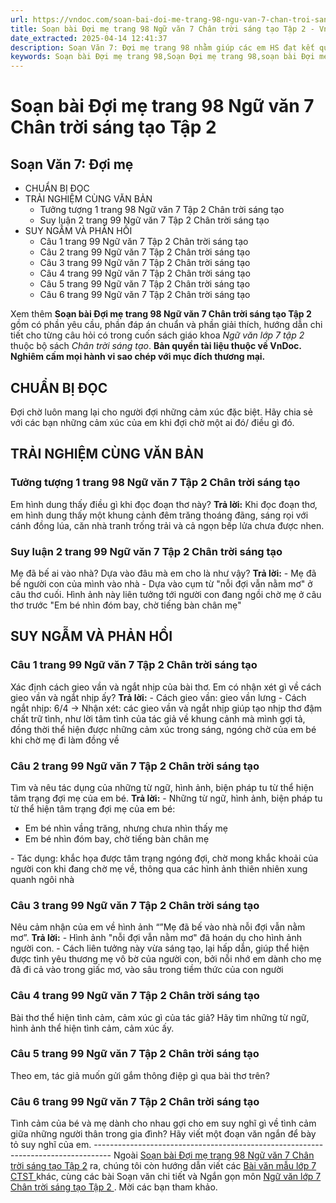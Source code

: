 ```yaml
---
url: https://vndoc.com/soan-bai-doi-me-trang-98-ngu-van-7-chan-troi-sang-tao-tap-2-296035
title: Soạn bài Đợi mẹ trang 98 Ngữ văn 7 Chân trời sáng tạo Tập 2 - VnDoc.com
date_extracted: 2025-04-14 12:41:37
description: Soạn Văn 7: Đợi mẹ trang 98 nhằm giúp các em HS đạt kết quả tốt trong quá trình làm bài tập và học tập môn Ngữ văn lớp 7 sách Chân trời sáng tạo.
keywords: Soạn bài Đợi mẹ trang 98,Soạn Đợi mẹ trang 98,soạn bài Đợi mẹ lớp 7 chân trời sáng tạo,Soạn văn 7 Đợi mẹ trang 98,soạn bài Đợi mẹ trang 98 lớp 7,soạn Đợi mẹ trang 98 lớp 7,soạn văn 7 bài Đợi mẹ trang 98,Đợi mẹ trang 98,Đợi mẹ trang 98 lớp 7,bài Đợi mẹ trang 98 lớp 7,soạn văn 7,soạn ngữ văn 7
---
```


# Soạn bài Đợi mẹ trang 98 Ngữ văn 7 Chân trời sáng tạo Tập 2
## Soạn Văn 7: Đợi mẹ
  * CHUẨN BỊ ĐỌC
  * TRẢI NGHIỆM CÙNG VĂN BẢN
    * Tưởng tượng 1 trang 98 Ngữ văn 7 Tập 2 Chân trời sáng tạo
    * Suy luận 2 trang 99 Ngữ văn 7 Tập 2 Chân trời sáng tạo
  * SUY NGẪM VÀ PHẢN HỒI
    * Câu 1 trang 99 Ngữ văn 7 Tập 2 Chân trời sáng tạo
    * Câu 2 trang 99 Ngữ văn 7 Tập 2 Chân trời sáng tạo
    * Câu 3 trang 99 Ngữ văn 7 Tập 2 Chân trời sáng tạo
    * Câu 4 trang 99 Ngữ văn 7 Tập 2 Chân trời sáng tạo
    * Câu 5 trang 99 Ngữ văn 7 Tập 2 Chân trời sáng tạo
    * Câu 6 trang 99 Ngữ văn 7 Tập 2 Chân trời sáng tạo

Xem thêm
**Soạn bài Đợi mẹ trang 98 Ngữ văn 7 Chân trời sáng tạo Tập 2** gồm có phần yêu cầu, phần đáp án chuẩn và phần giải thích, hướng dẫn chi tiết cho từng câu hỏi có trong cuốn  sách giáo khoa _Ngữ văn lớp 7 tập 2_ thuộc bộ sách _Chân trời sáng tạo_.
**Bản quyền tài liệu thuộc về VnDoc. Nghiêm cấm mọi hành vi sao chép với mục đích thương mại.**
## **CHUẨN BỊ ĐỌC**
Đợi chờ luôn mang lại cho người đợi những cảm xúc đặc biệt. Hãy chia sẻ với các bạn những cảm xúc của em khi đợi chờ một ai đó/ điều gì đó.
## **TRẢI NGHIỆM CÙNG VĂN BẢN**
### Tưởng tượng 1 trang 98 Ngữ văn 7 Tập 2 Chân trời sáng tạo
Em hình dung thấy điều gì khi đọc đoạn thơ này?
**Trả lời:**
Khi đọc đoạn thơ, em hình dung thấy một khung cảnh đêm trăng thoáng đãng, sáng rọi với cánh đồng lúa, căn nhà tranh trống trải và cả ngọn bếp lửa chưa được nhen.
### Suy luận 2 trang 99 Ngữ văn 7 Tập 2 Chân trời sáng tạo
Mẹ đã bế ai vào nhà? Dựa vào đâu mà em cho là như vậy?
**Trả lời:**
\- Mẹ đã bế người con của mình vào nhà
\- Dựa vào cụm từ "nỗi đợi vẫn nằm mơ" ở câu thơ cuối. Hình ảnh này liên tưởng tới người con đang ngồi chờ mẹ ở câu thơ trước "Em bé nhìn đóm bay, chờ tiếng bàn chân mẹ"
## SUY NGẪM VÀ PHẢN HỒI
### Câu 1 trang 99 Ngữ văn 7 Tập 2 Chân trời sáng tạo
Xác định cách gieo vần và ngắt nhịp của bài thơ. Em có nhận xét gì về cách gieo vần và ngắt nhịp ấy?
**Trả lời:**
\- Cách gieo vần: gieo vần lưng
\- Cách ngắt nhịp: 6/4
→ Nhận xét: các gieo vần và ngắt nhịp giúp tạo nhịp thơ đậm chất trữ tình, như lời tâm tình của tác giả về khung cảnh mà mình gợi tả, đồng thời thể hiện được những cảm xúc trong sáng, ngóng chờ của em bé khi chờ mẹ đi làm đồng về
### Câu 2 trang 99 Ngữ văn 7 Tập 2 Chân trời sáng tạo
Tìm và nêu tác dụng của những từ ngữ, hình ảnh, biện pháp tu từ thể hiện tâm trạng đợi mẹ của em bé.
**Trả lời:**
\- Những từ ngữ, hình ảnh, biện pháp tu từ thể hiện tâm trạng đợi mẹ của em bé:
  * Em bé nhìn vầng trăng, nhưng chưa nhìn thấy mẹ
  * Em bé nhìn đóm bay, chờ tiếng bàn chân mẹ

\- Tác dụng: khắc họa được tâm trạng ngóng đợi, chờ mong khắc khoải của người con khi đang chờ mẹ về, thông qua các hình ảnh thiên nhiên xung quanh ngôi nhà
### Câu 3 trang 99 Ngữ văn 7 Tập 2 Chân trời sáng tạo
Nêu cảm nhận của em về hình ảnh “”Mẹ đã bế vào nhà nỗi đợi vẫn nằm mơ”.
**Trả lời:**
\- Hình ảnh "nỗi đợi vẫn nằm mơ" đã hoán dụ cho hình ảnh người con.
\- Cách liên tưởng này vừa sáng tạo, lại hấp dẫn, giúp thể hiện được tình yêu thương mẹ vô bờ của người con, bởi nỗi nhớ em dành cho mẹ đã đi cả vào trong giấc mơ, vào sâu trong tiềm thức của con người
### Câu 4 trang 99 Ngữ văn 7 Tập 2 Chân trời sáng tạo
Bài thơ thể hiện tình cảm, cảm xúc gì của tác giả? Hãy tìm những từ ngữ, hình ảnh thể hiện tình cảm, cảm xúc ấy.
### Câu 5 trang 99 Ngữ văn 7 Tập 2 Chân trời sáng tạo
Theo em, tác giả muốn gửi gắm thông điệp gì qua bài thơ trên?
### Câu 6 trang 99 Ngữ văn 7 Tập 2 Chân trời sáng tạo
Tình cảm của bé và mẹ dành cho nhau gợi cho em suy nghĩ gì về tình cảm giữa những người thân trong gia đình? Hãy viết một đoạn văn ngắn để bày tỏ suy nghĩ của em.
\----------------------------------------------------------------------------------
Ngoài [Soạn bài Đợi mẹ trang 98 Ngữ văn 7 Chân trời sáng tạo Tập 2](<https://vndoc.com/soan-bai-doi-me-trang-98-ngu-van-7-chan-troi-sang-tao-tap-2-296035>) ra, chúng tôi còn hướng dẫn viết các [ Bài văn mẫu lớp 7 CTST ](<https://vndoc.com/van-mau-lop-7ctst>) khác, cùng các bài Soạn văn chi tiết và Ngắn gọn môn [ Ngữ văn lớp 7 Chân trời sáng tạo Tập 2 ](<https://vndoc.com/ngu-van-7-ctst-tap2>) . Mời các bạn tham khảo.
